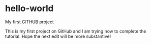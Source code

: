 # hello-world
My first GITHUB project

This is my first project on GitHub and I am trying now to complete the tutorial. Hope the next edit will be more substantive!
